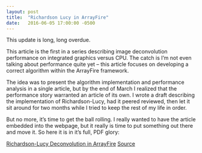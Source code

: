 ```yaml
---
layout: post
title:  "Richardson Lucy in ArrayFire"
date:   2016-06-05 17:00:00 -0500
---
```


This update is long, long overdue.

This article is the first in a series describing image deconvolution performance on integrated graphics versus CPU. The catch is I’m not even talking about performance quite yet – this article focuses on developing a correct algorithm within the ArrayFire framework.

The idea was to present the algorithm implementation and performance analysis in a single article, but by the end of March I realized that the performance story warranted an article of its own. I wrote a draft describing the implementation of Richardson-Lucy, had it peered reviewed, then let it sit around for two months while I tried to keep the rest of my life in order.

But no more, it’s time to get the ball rolling. I really wanted to have the article embedded into the webpage, but it really is time to put something out there and move it. So here it is in it’s full, PDF glory:

[Richardson-Lucy Deconvolution in ArrayFire](/resources/richardsonLucy/algorithmReport.pdf)
[Source](https://github.com/logik1286/richardsonLucyArrayFire)
